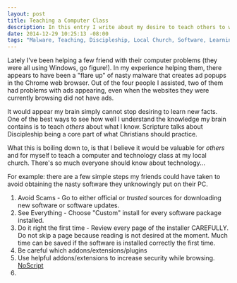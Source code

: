 ```yaml
---
layout: post
title: Teaching a Computer Class
description: In this entry I write about my desire to teach others to wisely use computers.
date: 2014-12-29 10:25:13 -08:00
tags: "Malware, Teaching, Discipleship, Local Church, Software, Learning"
---
```


Lately I've been helping a few friend with their computer problems (they were all using Windows, go figure!). In my experience helping them, there appears to have been a "flare up" of nasty malware that creates ad popups in the Chrome web browser. Out of the four people I assisted, two of them had problems with ads appearing, even when the websites they were currently browsing did not have ads.

It would appear my brain simply cannot stop desiring to learn new facts. One of the best ways to see how well I understand the knowledge my brain contains is to teach *others* about what I know. Scripture talks about Discipleship being a core part of what Christians should practice.

What this is boiling down to, is that I believe it would be valuable for *others* and for myself to teach a computer and technology class at my local church. There's so much everyone should know about technology...

For example: there are a few simple steps my friends could have taken to avoid obtaining the nasty software they unknowingly put on their PC.

1. Avoid Scams - Go to either official or *trusted* sources for downloading new software or software updates.
2. See Everything - Choose "Custom" install for every software package installed. 
3. Do it right the first time - Review every page of the installer CAREFULLY. Do not skip a page because reading is not desired at the moment. Much time can be saved if the software is installed correctly the first time.
4. Be careful which addons/extensions/plugins
5. Use helpful addons/extensions to increase security while browsing. [NoScript](https://noscript.net)
6. 

